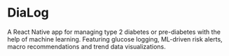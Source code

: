 # DiaLog
A React Native app for managing type 2 diabetes or pre-diabetes with the help of machine learning. Featuring glucose logging, ML-driven risk alerts, macro recommendations and trend data visualizations.
